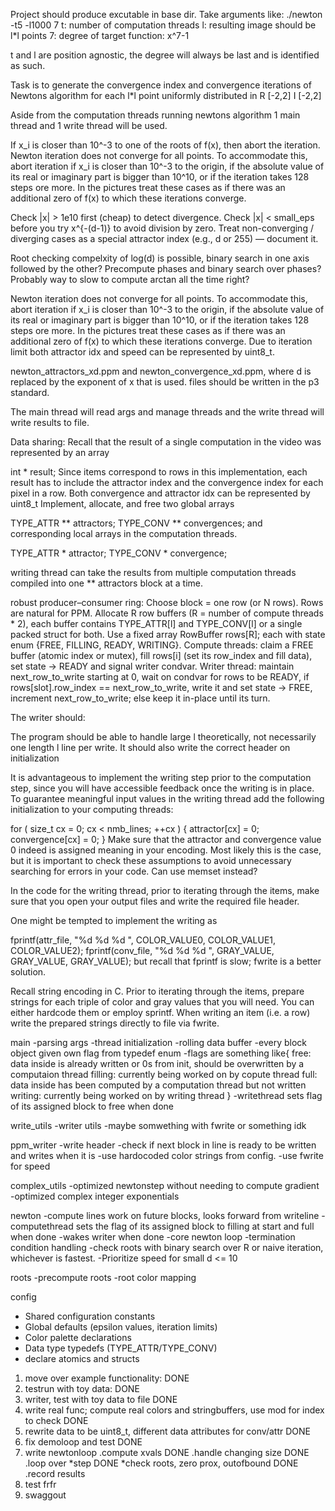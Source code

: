 Project should produce excutable in base dir. Take arguments like:
./newton -t5 -l1000 7
t: number of computation threads
l: resulting image should be l*l points
7: degree of target function: x^7-1

t and l are position agnostic, the degree will always be last and is identified as such. 

Task is to generate the convergence index and convergence iterations of Newtons algorithm 
for each l*l point uniformly distributed in 
R [-2,2]
I [-2,2]

Aside from the computation threads running newtons algorithm 1 main thread and 1 write thread will be used. 

If x_i is closer than 10^-3 to one of the roots of f(x), then abort the iteration.
Newton iteration does not converge for all points. 
To accommodate this, abort iteration if x_i is closer than 10^-3 to the origin, if the absolute value of 
its real or imaginary part is bigger than 10^10, or if the iteration takes 128 steps ore more. 
In the pictures treat these cases as if there was an additional zero of f(x) to which these iterations converge.

Check |x| > 1e10 first (cheap) to detect divergence.
Check |x| < small_eps before you try x^{-(d-1)} to avoid division by zero.
Treat non-converging / diverging cases as a special attractor index (e.g., d or 255) — document it.

Root checking compelxity of log(d) is possible, binary search in one axis followed by the other?
Precompute phases and binary search over phases? Probably way to slow to compute arctan all the time right?

Newton iteration does not converge for all points. 
To accommodate this, abort iteration if x_i is closer than 10^-3 to the origin, 
if the absolute value of its real or imaginary part is bigger than 10^10, 
or if the iteration takes 128 steps ore more. 
In the pictures treat these cases as if there was an additional zero of f(x) to which these iterations converge.
Due to iteration limit both attractor idx and speed can be represented by uint8_t. 

newton_attractors_xd.ppm and newton_convergence_xd.ppm, where d is replaced by the exponent of x that is used.
files should be written in the p3 standard. 


The main thread will read args and manage threads and the write thread will write results to file. 

Data sharing:
Recall that the result of a single computation in the video was represented by an array

int * result;
Since items correspond to rows in this implementation, each result has to include the attractor index and the convergence index for each pixel in a row.
Both convergence and attractor idx can be represented by uint8_t
Implement, allocate, and free two global arrays

TYPE_ATTR ** attractors;
TYPE_CONV ** convergences;
and corresponding local arrays in the computation threads. 

TYPE_ATTR * attractor;
TYPE_CONV * convergence;

writing thread can take the results from multiple computation threads compiled into one ** attractors block at a time. 

robust producer–consumer ring:
Choose block = one row (or N rows). Rows are natural for PPM.
Allocate R row buffers (R = number of compute threads * 2), each buffer contains TYPE_ATTR[l] and TYPE_CONV[l] or a single packed struct for both.
Use a fixed array RowBuffer rows[R]; each with state enum {FREE, FILLING, READY, WRITING}.
Compute threads:
claim a FREE buffer (atomic index or mutex),
fill rows[i] (set its row_index and fill data),
set state -> READY and signal writer condvar.
Writer thread:
maintain next_row_to_write starting at 0,
wait on condvar for rows to be READY,
if rows[slot].row_index == next_row_to_write, write it and set state -> FREE, increment next_row_to_write; else keep it in-place until its turn.




The writer should:

The program should be able to handle large l theoretically, 
not necessarily one length l line per write. 
It should also write the correct header  on initialization

It is advantageous to implement the writing step prior to the computation step, since you will have accessible feedback once the writing is in place. To guarantee meaningful input values in the writing thread add the following initialization to your computing threads:

for ( size_t cx = 0; cx < nmb_lines; ++cx ) {
  attractor[cx] = 0;
  convergence[cx] = 0;
}
Make sure that the attractor and convergence value 0 indeed is assigned meaning in your encoding. Most likely this is the case, but it is important to check these assumptions to avoid unnecessary searching for errors in your code.
Can use memset instead?

In the code for the writing thread, prior to iterating through the items, make sure that you open your output files and write the required file header.

One might be tempted to implement the writing as

fprintf(attr_file, "%d %d %d ", COLOR_VALUE0, COLOR_VALUE1, COLOR_VALUE2);
fprintf(conv_file, "%d %d %d ", GRAY_VALUE, GRAY_VALUE, GRAY_VALUE);
but recall that fprintf is slow; fwrite is a better solution.

Recall string encoding in C.
Prior to iterating through the items, prepare strings for each triple of color and gray values that you will need. You can either hardcode them or employ sprintf.
When writing an item (i.e. a row) write the prepared strings directly to file via fwrite.

main
-parsing args
-thread initialization
-rolling data buffer
-every block object given own flag from typedef enum
-flags are something like{
  free: data inside is already written or 0s from init, should be overwritten by a computaion thread
  filling: currently being worked on by copute thread
  full: data inside has been computed by a computation thread but not written
  writing: currently being worked on by writing thread
}
-writethread sets flag of its assigned block to free when done

write_utils
-writer utils
-maybe somwething with fwrite or something idk

ppm_writer
-write header
-check if next block in line is ready to be written and writes when it is
-use hardocoded color strings from config. 
-use fwrite for speed

complex_utils
-optimized newtonstep without needing to compute gradient 
-optimized complex integer exponentials

newton
-compute lines work on future blocks, looks forward from writeline 
-computethread sets the flag of its assigned block to filling at start and full when done
-wakes writer when done
-core newton loop
-termination condition handling
-check roots with binary search over R or naive iteration, whichever is fastest. 
-Prioritize speed for small d <= 10

roots
-precompute roots
-root color mapping

config
- Shared configuration constants
- Global defaults (epsilon values, iteration limits)
- Color palette declarations
- Data type typedefs (TYPE_ATTR/TYPE_CONV)
- declare atomics and structs


1. move over example functionality: DONE
2. testrun with toy data: DONE
3. writer, test with toy data to file DONE
4. write real func; compute real colors and stringbuffers, use mod for index to check DONE
5. rewrite data to be uint8_t, different data attributes for conv/attr DONE
6. fix demoloop and test DONE
7. write newtonloop
  .compute xvals DONE
  .handle changing size DONE
  .loop over
    *step DONE
    *check roots, zero prox, outofbound DONE
  .record results
8. test frfr
9. swaggout



